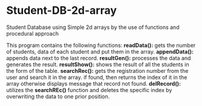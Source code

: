 # Student-DB-2d-array
Student Database using Simple 2d arrays by the use of functions and procedural approach

This program contains the following functions:
**readData():** gets the number of students, data of each student and put them in the array.
**appendData():** appends data next to the last record.
**resultGen():** processes the data and generates the result.
**resultShow():** shows the result of all the students in the form of the table.
**searchRec():** gets the registration number from the user and search it in the array. if found, then returns the index of it in the array otherwise displays message that record not found.
**delRecord():** utilizes the **searchREc()** function and deletes the specific index by overwriting the data to one prior position.
